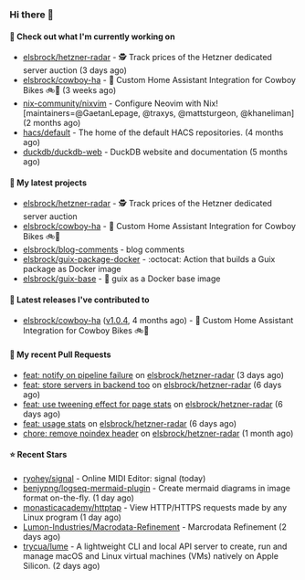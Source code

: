 ### Hi there 👋

#### 👷 Check out what I'm currently working on

- [elsbrock/hetzner-radar](https://github.com/elsbrock/hetzner-radar) - 🕵️ Track prices of the Hetzner dedicated server auction (3 days ago)
- [elsbrock/cowboy-ha](https://github.com/elsbrock/cowboy-ha) - 🤠 Custom Home Assistant Integration for Cowboy Bikes 🚲💨 (3 weeks ago)
- [nix-community/nixvim](https://github.com/nix-community/nixvim) - Configure Neovim with Nix! [maintainers=@GaetanLepage, @traxys, @mattsturgeon, @khaneliman] (2 months ago)
- [hacs/default](https://github.com/hacs/default) - The home of the default HACS repositories. (4 months ago)
- [duckdb/duckdb-web](https://github.com/duckdb/duckdb-web) - DuckDB website and documentation (5 months ago)

#### 🌱 My latest projects

- [elsbrock/hetzner-radar](https://github.com/elsbrock/hetzner-radar) - 🕵️ Track prices of the Hetzner dedicated server auction
- [elsbrock/cowboy-ha](https://github.com/elsbrock/cowboy-ha) - 🤠 Custom Home Assistant Integration for Cowboy Bikes 🚲💨
- [elsbrock/blog-comments](https://github.com/elsbrock/blog-comments) - blog comments
- [elsbrock/guix-package-docker](https://github.com/elsbrock/guix-package-docker) - :octocat: Action that builds a Guix package as Docker image
- [elsbrock/guix-base](https://github.com/elsbrock/guix-base) - :whale: guix as a Docker base image

#### 🔭 Latest releases I've contributed to

- [elsbrock/cowboy-ha](https://github.com/elsbrock/cowboy-ha) ([v1.0.4](https://github.com/elsbrock/cowboy-ha/releases/tag/v1.0.4), 4 months ago) - 🤠 Custom Home Assistant Integration for Cowboy Bikes 🚲💨

#### 🔨 My recent Pull Requests

- [feat: notify on pipeline failure](https://github.com/elsbrock/hetzner-radar/pull/125) on [elsbrock/hetzner-radar](https://github.com/elsbrock/hetzner-radar) (3 days ago)
- [feat: store servers in backend too](https://github.com/elsbrock/hetzner-radar/pull/124) on [elsbrock/hetzner-radar](https://github.com/elsbrock/hetzner-radar) (6 days ago)
- [feat: use tweening effect for page stats](https://github.com/elsbrock/hetzner-radar/pull/123) on [elsbrock/hetzner-radar](https://github.com/elsbrock/hetzner-radar) (6 days ago)
- [feat: usage stats](https://github.com/elsbrock/hetzner-radar/pull/122) on [elsbrock/hetzner-radar](https://github.com/elsbrock/hetzner-radar) (6 days ago)
- [chore: remove noindex header](https://github.com/elsbrock/hetzner-radar/pull/111) on [elsbrock/hetzner-radar](https://github.com/elsbrock/hetzner-radar) (1 month ago)

#### ⭐ Recent Stars

- [ryohey/signal](https://github.com/ryohey/signal) - Online MIDI Editor: signal (today)
- [benjypng/logseq-mermaid-plugin](https://github.com/benjypng/logseq-mermaid-plugin) - Create mermaid diagrams in image format on-the-fly. (1 day ago)
- [monasticacademy/httptap](https://github.com/monasticacademy/httptap) - View HTTP/HTTPS requests made by any Linux program (1 day ago)
- [Lumon-Industries/Macrodata-Refinement](https://github.com/Lumon-Industries/Macrodata-Refinement) - Marcrodata Refinement (2 days ago)
- [trycua/lume](https://github.com/trycua/lume) - A lightweight CLI and local API server to create, run and manage macOS and Linux virtual machines (VMs) natively on Apple Silicon. (2 days ago)
